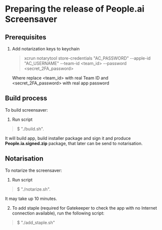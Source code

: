 #  Preparing the release of People.ai Screensaver

## Prerequisites

1. Add notarization keys to keychain

    > xcrun notarytool store-credentials "AC_PASSWORD" --apple-id "AC_USERNAME" --team-id <team_id> --password <secret_2FA_password>

    Where replace <team_id> with real Team ID and <secret_2FA_password> with real app password

## Build process

To build screensaver:
1. Run script
  > $  "./build.sh".

  It will build app, build installer package and sign it and produce **People.ia.signed.zip** package, that later can be send to notarisation.

## Notarisation

To notarize the screensaver:

1. Run script

  > $ "./notarize.sh".

  It may take up 10 minutes.

2. To add staple (required for Gatekeeper to check the app with no Internet connection available), run the following script:

  > $ "./add_staple.sh"
